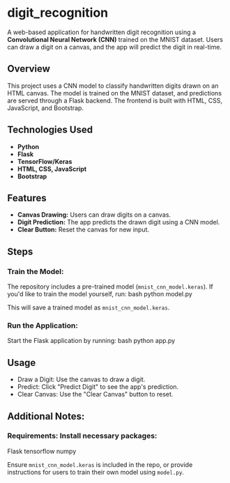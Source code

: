 # digit_recognition

A web-based application for handwritten digit recognition using a **Convolutional Neural Network (CNN)** trained on the MNIST dataset. Users can draw a digit on a canvas, and the app will predict the digit in real-time.

## Overview
This project uses a CNN model to classify handwritten digits drawn on an HTML canvas. The model is trained on the MNIST dataset, and predictions are served through a Flask backend. The frontend is built with HTML, CSS, JavaScript, and Bootstrap.

## Technologies Used
- **Python**
- **Flask**
- **TensorFlow/Keras**
- **HTML, CSS, JavaScript**
- **Bootstrap**

## Features
- **Canvas Drawing:** Users can draw digits on a canvas.
- **Digit Prediction:** The app predicts the drawn digit using a CNN model.
- **Clear Button:** Reset the canvas for new input.

## Steps

### Train the Model:
   The repository includes a pre-trained model (`mnist_cnn_model.keras`). If you'd like to train the model yourself, run:
   bash
   python model.py
   
   This will save a trained model as `mnist_cnn_model.keras`.

### Run the Application:
   Start the Flask application by running:
   bash
   python app.py
   

## Usage
- Draw a Digit: Use the canvas to draw a digit.
- Predict: Click "Predict Digit" to see the app's prediction.
- Clear Canvas: Use the "Clear Canvas" button to reset.


## Additional Notes:
### Requirements: Install necessary packages:
   Flask
   tensorflow
   numpy

   Ensure `mnist_cnn_model.keras` is included in the repo, or provide instructions for users to train their own model using `model.py`.
